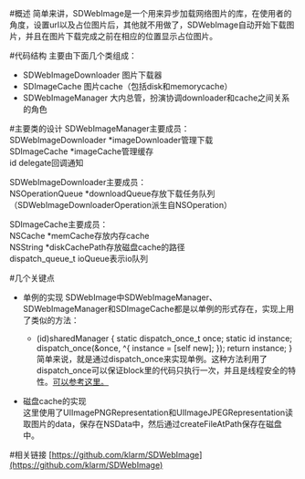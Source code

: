 #概述
简单来讲，SDWebImage是一个用来异步加载网络图片的库，在使用者的角度，设置url以及占位图片后，其他就不用做了，SDWebImage自动开始下载图片，并且在图片下载完成之前在相应的位置显示占位图片。

#代码结构
主要由下面几个类组成：

- SDWebImageDownloader
图片下载器
- SDImageCache
图片cache（包括disk和memorycache）
- SDWebImageManager
大内总管，扮演协调downloader和cache之间关系的角色

#主要类的设计
SDWebImageManager主要成员：  
SDWebImageDownloader *imageDownloader管理下载  
SDImageCache *imageCache管理缓存  
id <SDWebImageManagerDelegate> delegate回调通知

SDWebImageDownloader主要成员：  
NSOperationQueue *downloadQueue存放下载任务队列
（SDWebImageDownloaderOperation派生自NSOperation）

SDImageCache主要成员：  
NSCache *memCache存放内存cache  
NSString *diskCachePath存放磁盘cache的路径  
dispatch_queue_t ioQueue表示io队列

#几个关键点
- 单例的实现
SDWebImage中SDWebImageManager、SDWebImageManager和SDImageCache都是以单例的形式存在，实现上用了类似的方法：  
	+ (id)sharedManager {
    static dispatch_once_t once;
    static id instance;
    dispatch_once(&once, ^{
        instance = [self new];
    });
    return instance;
}
简单来说，就是通过dispatch_once来实现单例。这种方法利用了dispatch_once可以保证block里的代码只执行一次，并且是线程安全的特性。[可以参考这里。](http://blog.csdn.net/ryantang03/article/details/8622415)

- 磁盘cache的实现  
这里使用了UIImagePNGRepresentation和UIImageJPEGRepresentation读取图片的data，保存在NSData中，然后通过createFileAtPath保存在磁盘中。

#相关链接
[https://github.com/klarm/SDWebImage](https://github.com/klarm/SDWebImage)


